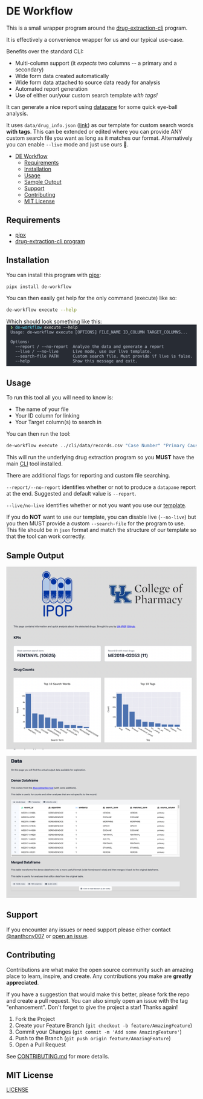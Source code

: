 # DE Workflow

This is a small wrapper program around the [drug-extraction-cli](https://github.com/UK-IPOP/drug-extraction/tree/main/cli) program.

It is effectively a convenience wrapper for us and our typical use-case.

Benefits over the standard CLI:

- Multi-column support (it _expects_ two columns -- a primary and a secondary)
- Wide form data created automatically
- Wide form data attached to source data ready for analysis
- Automated report generation
- Use of either our/your custom search template _with tags!_

It can generate a nice report using [datapane](https://github.com/datapane/datapane) for some quick eye-ball analysis.

It uses `data/drug_info.json` ([link](data/drug_info.json)) as our template for custom search words **with tags**. This can be extended or edited where you can provide ANY custom search file you want as long as it matches our format. Alternatively you can enable `--live` mode and just use ours 🙂.

- [DE Workflow](#de-workflow)
  - [Requirements](#requirements)
  - [Installation](#installation)
  - [Usage](#usage)
  - [Sample Output](#sample-output)
  - [Support](#support)
  - [Contributing](#contributing)
  - [MIT License](#mit-license)

## Requirements

- [pipx](https://pypa.github.io/pipx/)
- [drug-extraction-cli program](../cli/README.md)

## Installation

You can install this program with [pipx](https://pypa.github.io/pipx/):

```bash
pipx install de-workflow
```

You can then easily get help for the only command (execute) like so:

```bash
de-workflow execute --help
```

Which should look something like this:
![help-screenshot](images/help-screenshot.png)

## Usage

To run this tool all you will need to know is:

- The name of your file
- Your ID column for linking
- Your Target column(s) to search in

You can then run the tool:

```bash
de-workflow execute ../cli/data/records.csv "Case Number" "Primary Cause" "Secondary Cause"
```

This will run the underlying drug extraction program so you **MUST** have the main [CLI](https://github.com/UK-IPOP/drug-extraction/tree/main/cli) tool installed.

There are additional flags for reporting and custom file searching.

`--report/--no-report` identifies whether or not to produce a `datapane` report at the end. Suggested and default value is `--report`.

`--live/no-live` identifies whether or not you want you use our [template](data/drug_info.json).

If you do **NOT** want to use our template, you can disable live (`--no-live`) but you then MUST provide a custom `--search-file` for the program to use. This file should be in `json` format and match the structure of our template so that the tool can work correctly.

## Sample Output

![page1](images/page1.png)

![page2](images/page2.png)

## Support

If you encounter any issues or need support please either contact [@nanthony007](<[github.com/](https://github.com/nanthony007)>) or [open an issue](https://github.com/UK-IPOP/drug-extraction/issues/new).

## Contributing

Contributions are what make the open source community such an amazing place to learn, inspire, and create. Any contributions you make are **greatly appreciated**.

If you have a suggestion that would make this better, please fork the repo and create a pull request. You can also simply open an issue with the tag "enhancement".
Don't forget to give the project a star! Thanks again!

1. Fork the Project
2. Create your Feature Branch (`git checkout -b feature/AmazingFeature`)
3. Commit your Changes (`git commit -m 'Add some AmazingFeature'`)
4. Push to the Branch (`git push origin feature/AmazingFeature`)
5. Open a Pull Request

See [CONTRIBUTING.md](CONTRIBUTING.md) for more details.

## MIT License

[LICENSE](LICENSE)

